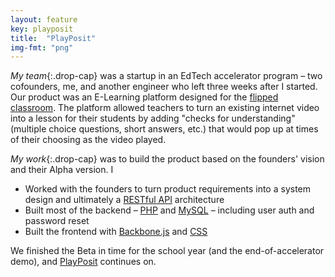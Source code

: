 ```yaml
---
layout: feature
key: playposit
title:  "PlayPosit"
img-fmt: "png"
---
```


*My team*{:.drop-cap}
was a startup in an EdTech accelerator program – two cofounders, me, and another engineer who left three weeks after I started. Our product was an E-Learning platform designed for the [flipped classroom](https://en.wikipedia.org/wiki/Flipped_classroom). The platform allowed teachers to turn an existing internet video into a lesson for their students by adding "checks for understanding" (multiple choice questions, short answers, etc.) that would pop up at times of their choosing as the video played.

*My work*{:.drop-cap}
was to build the product based on the founders' vision and their Alpha version. I

- Worked with the founders to turn product requirements into a system design and ultimately a [RESTful API](https://en.wikipedia.org/wiki/Representational_state_transfer) architecture
- Built most of the backend – [PHP](https://en.wikipedia.org/wiki/PHP) and [MySQL](https://en.wikipedia.org/wiki/MySQL) – including user auth and password reset
- Built the frontend with [Backbone.js](https://backbonejs.org) and [CSS](https://en.wikipedia.org/wiki/CSS)

We finished the Beta in time for the school year (and the end-of-accelerator demo), and [PlayPosit](https://go.playposit.com) continues on.
